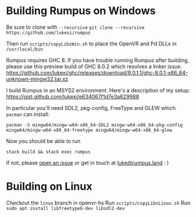 # Building Rumpus on Windows

Be sure to clone with `--recursive`
`git clone --recursive https://github.com/lukexi/rumpus`

Then run
`scripts/copyLibsWin.sh` to place the OpenVR and Pd DLLs in `/usr/local/bin`

Rumpus requires GHC 8.
If you have trouble running Rumpus after building,
please use this preview build of GHC 8.0.2 which resolves a linker issue.
https://github.com/lukexi/ghc/releases/download/8.0.1.1/ghc-8.0.1-x86_64-unknown-mingw32.tar.xz

I build Rumpus in an MSYS2 environment. Here's a description of my setup:
https://gist.github.com/lukexi/e634067f1d7e3a629988

In particular you'll need SDL2, pkg-config, FreeType and GLEW which `pacman` can install:
```
pacman -S mingw64/mingw-w64-x86_64-SDL2 mingw-w64-x86_64-pkg-config mingw64/mingw-w64-x86_64-freetype mingw64/mingw-w64-x86_64-glew
```

Now you should be able to run
```
stack build && stack exec rumpus
```

If not, please [open an issue](https://github.com/lukexi/rumpus/issues) or get in touch at luke@rumpus.land : )

# Building on Linux
Checkout the `linux` branch in openvr-hs
Run `scripts/copyLibsLinux.sh`
Run `sudo apt install libfreetype6-dev libsdl2-dev`
